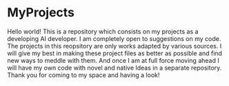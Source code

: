 # MyProjects
Hello world!
This is a repository which consists on my projects as a developing AI developer.
I am completely open to suggestions on my code. The projects in this reopsitory are only works adapted by various sources.
I will give my best in making these project files as better as possible and find new ways to meddle with them.
And once I am at full force moving ahead I will have my own code with novel and native Ideas in a separate repository. 
Thank you for coming to my space and having a look!
